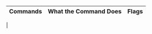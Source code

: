 |       Commands        |                  What the Command Does                |                                 Flags                    |                                
|-----------------------|-------------------------------------------------------|----------------------------------------------------------|
|
